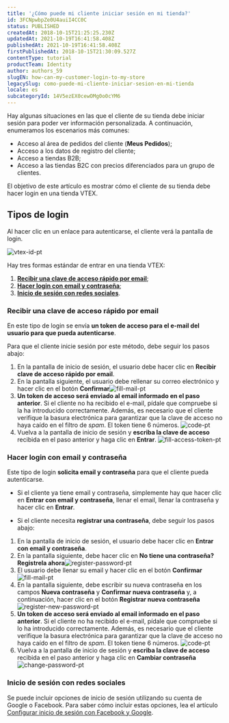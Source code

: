 ```yaml
---
title: '¿Cómo puede mi cliente iniciar sesión en mi tienda?'
id: 3FCNpwbpZe0U4auiI4CC0C
status: PUBLISHED
createdAt: 2018-10-15T21:25:25.230Z
updatedAt: 2021-10-19T16:41:58.408Z
publishedAt: 2021-10-19T16:41:58.408Z
firstPublishedAt: 2018-10-15T21:30:09.527Z
contentType: tutorial
productTeam: Identity
author: authors_59
slugEN: how-can-my-customer-login-to-my-store
legacySlug: como-puede-mi-cliente-iniciar-sesion-en-mi-tienda
locale: es
subcategoryId: 14V5ezEX0cewOMg0o0cYM6
---
```


Hay algunas situaciones en las que el cliente de su tienda debe iniciar sesión para poder ver información personalizada. A continuación, enumeramos los escenarios más comunes:

- Acceso al área de pedidos del cliente (__Meus Pedidos__);
- Acceso a los datos de registro del cliente;
- Acceso a tiendas B2B;
- Acceso a las tiendas B2C con precios diferenciados para un grupo de clientes.

El objetivo de este artículo es mostrar cómo el cliente de su tienda debe hacer login en una tienda VTEX.

## Tipos de login

Al hacer clic en un enlace para autenticarse, el cliente verá la pantalla de login.

![vtex-id-pt](https://raw.githubusercontent.com/vtexdocs/help-center-content/refs/heads/main/docs/es/tutorials/authentication/authentication-basics/como-puede-mi-cliente-iniciar-sesion-en-mi-tienda_1.png)

Hay tres formas estándar de entrar en una tienda VTEX:

1. [__Recibir una clave de acceso rápido por email__](#recibir-una-clave-de-acceso-rapido-por-email);
2. [__Hacer login con email y contraseña__](#hacer-login-con-email-y-contrasena);
3. [__Inicio de sesión con redes sociales__](#inicio-de-sesion-con-redes-sociales).

### Recibir una clave de acceso rápido por email

En este tipo de login se envía __un token de acceso para el e-mail del usuario para que pueda autenticarse__.

Para que el cliente inicie sesión por este método, debe seguir los pasos abajo:

1. En la pantalla de inicio de sesión, el usuario debe hacer clic en __Recibir clave de acceso rápido por email__.
2. En la pantalla siguiente, el usuario debe rellenar su correo electrónico y hacer clic en el botón __Confirmar__![fill-mail-pt](https://raw.githubusercontent.com/vtexdocs/help-center-content/refs/heads/main/docs/es/tutorials/authentication/authentication-basics/como-puede-mi-cliente-iniciar-sesion-en-mi-tienda_2.png)
3. __Un token de acceso será enviado al email informado en el paso anterior__. Si el cliente no ha recibido el e-mail, pídale que compruebe si la ha introducido correctamente. Además, es necesario que el cliente verifique la basura electrónica para garantizar que la clave de acceso no haya caído en el filtro de *spam*. El token tiene 6 números. ![code-pt](https://raw.githubusercontent.com/vtexdocs/help-center-content/refs/heads/main/docs/es/tutorials/authentication/authentication-basics/como-puede-mi-cliente-iniciar-sesion-en-mi-tienda_3.png)
4. Vuelva a la pantalla de inicio de sesión y __escriba la clave de acceso__ recibida en el paso anterior y haga clic en __Entrar__. ![fill-access-token-pt](https://raw.githubusercontent.com/vtexdocs/help-center-content/refs/heads/main/docs/es/tutorials/authentication/authentication-basics/como-puede-mi-cliente-iniciar-sesion-en-mi-tienda_4.png)

### Hacer login con email y contraseña

Este tipo de login __solicita email y contraseña__ para que el cliente pueda autenticarse.

- Si el cliente ya tiene email y contraseña, simplemente hay que hacer clic en __Entrar con email y contraseña__, llenar el email, llenar la contraseña y hacer clic en __Entrar__.

- Si el cliente necesita __registrar una contraseña__, debe seguir los pasos abajo:

1. En la pantalla de inicio de sesión, el usuario debe hacer clic en __Entrar con email y contraseña__.
2. En la pantalla siguiente, debe hacer clic en __No tiene una contraseña? Registrela ahora__![register-password-pt](https://raw.githubusercontent.com/vtexdocs/help-center-content/refs/heads/main/docs/es/tutorials/authentication/authentication-basics/como-puede-mi-cliente-iniciar-sesion-en-mi-tienda_5.png)
3. El usuario debe llenar su email y hacer clic en el botón __Confirmar__![fill-mail-pt](https://raw.githubusercontent.com/vtexdocs/help-center-content/refs/heads/main/docs/es/tutorials/authentication/authentication-basics/como-puede-mi-cliente-iniciar-sesion-en-mi-tienda_6.png)
4. En la pantalla siguiente, debe escribir su nueva contraseña en los campos __Nueva contraseña__ y __Confirmar nueva contraseña__ y, a continuación, hacer clic en el botón __Registrar nueva contraseña__![register-new-password-pt](https://raw.githubusercontent.com/vtexdocs/help-center-content/refs/heads/main/docs/es/tutorials/authentication/authentication-basics/como-puede-mi-cliente-iniciar-sesion-en-mi-tienda_7.png)
5. __Un token de acceso será enviado al email informado en el paso anterior__. Si el cliente no ha recibido el e-mail, pídale que compruebe si lo ha introducido correctamente. Además, es necesario que el cliente verifique la basura electrónica para garantizar que la clave de acceso no haya caído en el filtro de *spam*. El token tiene 6 números. ![code-pt](https://raw.githubusercontent.com/vtexdocs/help-center-content/refs/heads/main/docs/es/tutorials/authentication/authentication-basics/como-puede-mi-cliente-iniciar-sesion-en-mi-tienda_8.png)
6. Vuelva a la pantalla de inicio de sesión y __escriba la clave de acceso__ recibida en el paso anterior y haga clic en __Cambiar contraseña__ ![change-password-pt](https://raw.githubusercontent.com/vtexdocs/help-center-content/refs/heads/main/docs/es/tutorials/authentication/authentication-basics/como-puede-mi-cliente-iniciar-sesion-en-mi-tienda_9.png)   

### Inicio de sesión con redes sociales

Se puede incluir opciones de inicio de sesión utilizando su cuenta de Google o Facebook. Para saber cómo incluir estas opciones, lea el artículo [Configurar inicio de sesión con Facebook y Google](https://help.vtex.com/es/tutorial/configuring-login-with-facebook-and-google--tutorials_513).


